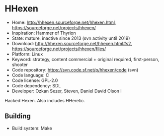 # HHexen

- Home: http://hhexen.sourceforge.net/hhexen.html, https://sourceforge.net/projects/hhexen/
- Inspiration: Hammer of Thyrion
- State: mature, inactive since 2013 (svn activity until 2019)
- Download: http://hhexen.sourceforge.net/hhexen.html#s2, https://sourceforge.net/projects/hhexen/files/
- Platform: Linux
- Keyword: strategy, content commercial + original required, first-person, shooter
- Code repository: https://svn.code.sf.net/p/hhexen/code (svn)
- Code language: C
- Code license: GPL-2.0
- Code dependency: SDL
- Developer: Ozkan Sezer, Steven, Daniel David Olson I

Hacked Hexen. Also includes HHeretic.

## Building

- Build system: Make
